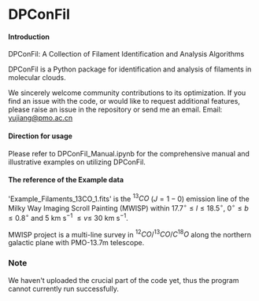 # DPConFil

#### Introduction

DPConFil: A Collection of Filament Identification and Analysis Algorithms

DPConFil is a Python package for identification and analysis of filaments in molecular clouds. 

We sincerely welcome community contributions to its optimization. If you find an issue with the code, or would like to request additional features, please raise an issue in the repository or send me an email. Email: yujiang@pmo.ac.cn

#### Direction for usage

Please refer to DPConFil_Manual.ipynb for the comprehensive manual and illustrative examples on utilizing DPConFil.

#### The reference of the Example data 

'Example_Filaments_13CO_1.fits' is the $^{13}CO$ ($J = 1-0$) emission line of the Milky Way Imaging Scroll Painting (MWISP) within $17.7^{\circ} \leq l \leq 18.5^{\circ}$, $0^{\circ} \leq b \leq 0.8^{\circ}$ and 5 km s$^{-1}$ $\leq v \leq$ 30 km s$^{-1}$. 

MWISP project is a multi-line survey in $^{12}CO/^{13}CO/C^{18}O$ along the northern galactic plane with PMO-13.7m telescope.

### Note 

We haven't uploaded the crucial part of the code yet, thus the program cannot currently run successfully.
